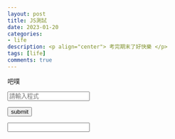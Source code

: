 ```yaml
---
layout: post
title: JS測試
date: 2023-01-20
categories:
- life
description: <p align="center"> 考完期末了好快樂 </p>
tags: [life]
comments: true
---
```


吧噗

<input id="code_A" placeholder="請輸入程式">

<button id="submit" > submit </button>

<input id="code_B" value="" readonly>

<script>
    
    var submit = document.getElementById("submit");
    var code_A = document.getElementById("code_A");
    var code_B = document.getElementById("code_B");

    function Transform()
    {
        code=code_A.innerText;
        console.log(code);
        for(var i=0;i<s.length;i=i+1)
        {
            if(code[i]==';')
            {
                code[i]=";";
            }
        }
        code_B.innerText=code;
        console.log(code);
    }
    submit.addEventListener("click",Transform());

</script>